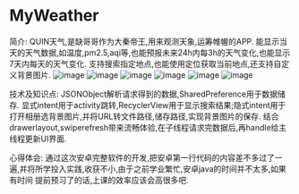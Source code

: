# MyWeather
简介:
   QUIN天气,是缺哥哥作为大秦帝王,用来观测天象,运筹帷幄的APP.
   能显示当天的天气数据,如温度,pm2.5,aqi等,也能预报未来24h内每3h的天气变化,也能显示7天内每天的天气变化.
   支持搜索指定地点,也能使用定位获取当前地点,还支持自定义背景图片.
   ![image](https://github.com/Asddddda/MyWeather/blob/master/使用演示.gif)
   ![image](https://github.com/Asddddda/MyWeather/blob/master/Screenshot_20200214-205918.jpg)
   ![image](https://github.com/Asddddda/MyWeather/blob/master/Screenshot_20200214-205924.jpg)
   ![image](https://github.com/Asddddda/MyWeather/blob/master/Screenshot_20200214-205848.jpg)
   ![image](https://github.com/Asddddda/MyWeather/blob/master/Screenshot_20200214-205903.jpg)
   ![image](https://github.com/Asddddda/MyWeather/blob/master/Screenshot_20200214-205950.jpg)
  
技术及知识点:
   JSONObject解析请求得到的数据,SharedPreference用于数据储存.
   显式intent用于activity跳转,RecyclerView用于显示搜索结果;隐式intent用于打开相册选背景图片,并将URL转文件路径,储存路径,实现背景图片的保存.
   结合drawerlayout,swiperefresh带来流畅体验,在子线程请求完数据后,再handle给主线程更新UI界面.
  
心得体会:
   通过这次安卓完整软件的开发,把安卓第一行代码的内容差不多过了一遍,并将所学投入实践,收获不小,由于之前学业繁忙,安卓java的时间并不太多,如果有时间
提前预习了的话,上课的效率应该会高很多吧.
